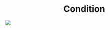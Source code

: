 <h1 align="center"> Condition </h1>
<img src="https://user-images.githubusercontent.com/25712677/57184504-80e64080-6e60-11e9-8d2a-11639e140116.png" style="max-width:100%;">
